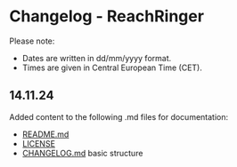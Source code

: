 # Changelog - ReachRinger
Please note:
- Dates are written in dd/mm/yyyy format.
- Times are given in Central European Time (CET).

## 14.11.24
Added content to the following .md files for documentation:
- [README.md](./README.me)
- [LICENSE](./LICENSE)
- [CHANGELOG.md](./CHANGELOG.md) basic structure